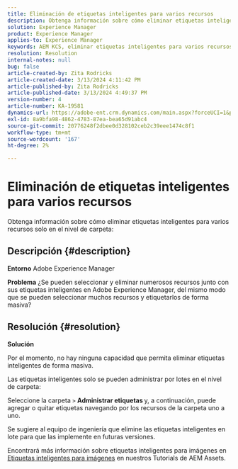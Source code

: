 ```yaml
---
title: Eliminación de etiquetas inteligentes para varios recursos
description: Obtenga información sobre cómo eliminar etiquetas inteligentes para varios recursos
solution: Experience Manager
product: Experience Manager
applies-to: Experience Manager
keywords: AEM KCS, eliminar etiquetas inteligentes para varios recursos,, Adobe Experience Manager, preguntas frecuentes
resolution: Resolution
internal-notes: null
bug: false
article-created-by: Zita Rodricks
article-created-date: 3/13/2024 4:11:42 PM
article-published-by: Zita Rodricks
article-published-date: 3/13/2024 4:49:37 PM
version-number: 4
article-number: KA-19581
dynamics-url: https://adobe-ent.crm.dynamics.com/main.aspx?forceUCI=1&pagetype=entityrecord&etn=knowledgearticle&id=6bb69f5b-54e1-ee11-904d-6045bd0065b6
exl-id: 8a9bfa98-4862-4783-87ea-bea65d91abc4
source-git-commit: 20776248f2dbee0d328102ceb2c39eee1474c8f1
workflow-type: tm+mt
source-wordcount: '167'
ht-degree: 2%

---
```


# Eliminación de etiquetas inteligentes para varios recursos


Obtenga información sobre cómo eliminar etiquetas inteligentes para varios recursos solo en el nivel de carpeta:

## Descripción {#description}


<b>Entorno</b>
Adobe Experience Manager

<b>Problema</b>
¿Se pueden seleccionar y eliminar numerosos recursos junto con sus etiquetas inteligentes en Adobe Experience Manager, del mismo modo que se pueden seleccionar muchos recursos y etiquetarlos de forma masiva?


## Resolución {#resolution}


<b>Solución</b>

Por el momento, no hay ninguna capacidad que permita eliminar etiquetas inteligentes de forma masiva.

Las etiquetas inteligentes solo se pueden administrar por lotes en el nivel de carpeta:

Seleccione la carpeta `>`  <b>Administrar etiquetas </b>y, a continuación, puede agregar o quitar etiquetas navegando por los recursos de la carpeta uno a uno.

Se sugiere al equipo de ingeniería que elimine las etiquetas inteligentes en lote para que las implemente en futuras versiones.

Encontrará más información sobre etiquetas inteligentes para imágenes en [Etiquetas inteligentes para imágenes](https://experienceleague.adobe.com/docs/experience-manager-learn/assets/metadata/image-smart-tags.html?lang=es) en nuestros Tutorials de AEM Assets.

